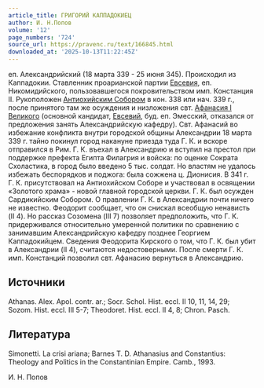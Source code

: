 ```yaml
---
article_title: ГРИГОРИЙ КАППАДОКИЕЦ
author: И. Н.Попов
volume: '12'
page_numbers: '724'
source_url: https://pravenc.ru/text/166845.html
downloaded_at: '2025-10-13T11:22:45Z'
---
```


еп. Александрийский (18 марта 339 - 25 июня 345). Происходил из Каппадокии. Ставленник проарианской партии [Евсевия](https://pravenc.ru/text/Евсевий.html), еп. Никомидийского, пользовавшегося покровительством имп. Констанция II. Рукоположен [Антиохийским Собором](<https://pravenc.ru/text/Антиохийским Собором.html>) в кон. 338 или нач. 339 г., после принятого там же осуждения и низложения свт. [Афанасия I Великого](<https://pravenc.ru/text/Афанасий I Великий.html>) (основной кандидат, [Евсевий](https://pravenc.ru/text/Евсевий.html), буд. еп. Эмесский, отказался от предложения занять Александрийскую кафедру). Свт. Афанасий во избежание конфликта внутри городской общины Александрии 18 марта 339 г. тайно покинул город накануне приезда туда Г. К. и вскоре отправился в Рим. Г. К. въехал в Александрию и вступил на престол при поддержке префекта Египта Филагрия и войска: по оценке Сократа Схоластика, в город было введено 5 тыс. солдат. Но властям не удалось избежать беспорядков и поджога: была сожжена ц. Дионисия. В 341 г. Г. К. присутствовал на Антиохийском Соборе и участвовал в освящении «Золотого храма» - новой главной городской церкви. Г. К. был осужден Сардикийским Собором. О правлении Г. К. в Александрии почти ничего не известно. Феодорит сообщает, что он снискал всеобщую ненависть (II 4). Но рассказ Созомена (III 7) позволяет предположить, что Г. К. придерживался относительно умеренной политики по сравнению с занимавшим Александрийскую кафедру позднее Георгием Каппадокийцем. Сведения Феодорита Кирского о том, что Г. К. был убит в Александрии (II 4), считаются недостоверными. После смерти Г. К. имп. Констанций позволил свт. Афанасию вернуться в Александрию.

## Источники

Athanas. Alex. Apol. contr. ar.; Socr. Schol. Hist. eccl. II 10, 11, 14, 29; Sozom. Hist. eccl. III 5-7; Theodoret. Hist. eccl. II 4, 8; Chron. Pasch.

## Литература

Simonetti. La crisi ariana; Barnes T. D. Athanasius and Constantius: Theology and Politics in the Constantinian Empire. Camb., 1993.

И. Н.  Попов

